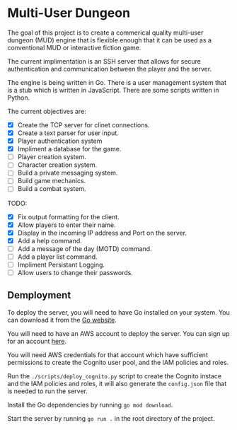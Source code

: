 # Multi-User Dungeon 

The goal of this project is to create a commerical quality multi-user dungeon (MUD) engine that is flexible enough that it can be used as a conventional MUD or interactive fiction game.

The current implimentation is an SSH server that allows for secure authentication and communication between the player and the server.

The engine is being written in Go. There is a user management system that is a stub which is written in JavaScript. There are some scripts written in Python.

The current objectives are:

- [x] Create the TCP server for clinet connections.
- [x] Create a text parser for user input.
- [x] Player authentication system
- [x] Impliment a database for the game.
- [ ] Player creation system.
- [ ] Character creation system.
- [ ] Build a private messaging system.
- [ ] Build game mechanics.
- [ ] Build a combat system.

TODO:

- [x] Fix output formatting for the client.
- [x] Allow players to enter their name.
- [x] Display in the incoming IP address and Port on the server.
- [x] Add a help command.
- [ ] Add a message of the day (MOTD) command.
- [ ] Add a player list command.
- [ ] Impliment Persistant Logging.
- [ ] Allow users to change their passwords.

## Demployment

To deploy the server, you will need to have Go installed on your system. You can download it from the [Go website](https://golang.org/).

You will need to have an AWS account to deploy the server. You can sign up for an account [here](https://aws.amazon.com/).

You will need AWS credentials for that account which have sufficient permissions to create the Cognito user pool, and the IAM policies and roles.

Run the `./scripts/deploy_cognito.py` script to create the Cognito instace and the IAM policies and roles, it will also generate the `config.json` file that is needed to run the server.

Install the Go dependencies by running `go mod download`.

Start the server by running `go run .` in the root directory of the project.

